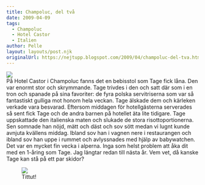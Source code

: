 ```yaml
---
title: Champoluc, del två
date: 2009-04-09
tags: 
  - Champoluc
  - Hotel Castor
  - Italien	
author: Pelle
layout: layouts/post.njk
originalUrl: https://nejtupp.blogspot.com/2009/04/champoluc-del-tva.html
---
```


<img src="../../../../img/_MG_1563_1024pix.jpg"><br>På Hotel Castor i Champoluc fanns det en bebisstol som Tage fick låna. Den var enormt stor och skrymmande. Tage trivdes i den och satt där som i en tron och spanade på sina favoriter: de fyra polska servitriserna som var så fantastiskt gulliga mot honom hela veckan. Tage älskade dem och kärleken verkade vara besvarad. Eftersom middagen för hotellgästerna serverades så sent fick Tage och de andra barnen på hotellet äta lite tidigare. Tage uppskattade den italienska maten och slukade de stora risottoportionerna. Sen somnade han nöjd, mätt och däst och sov sött medan vi lugnt kunde avnjuta kvällens middag. Ibland sov han i vagnen nere i restaurangen och ibland sov han uppe i rummet och avlyssnades med hjälp av babywatchen. Det var en mycket fin vecka i alperna. Inga som helst problem att åka dit med en 1-åring som Tage. Jag längtar redan till nästa år. Vem vet, då kanske Tage kan stå på ett par skidor?<br>

<figure>
	<img src="../../../../img/_MG_1572_1024pix.jpg">
	<figcaption>Tittut!</figcaption>
</figure>
